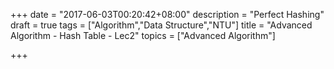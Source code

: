+++
date = "2017-06-03T00:20:42+08:00"
description = "Perfect Hashing"
draft = true
tags = ["Algorithm","Data Structure","NTU"]
title = "Advanced Algorithm - Hash Table - Lec2"
topics = ["Advanced Algorithm"]

+++

